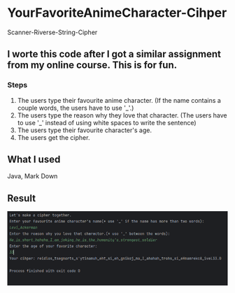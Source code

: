 # YourFavoriteAnimeCharacter-Cihper
Scanner-Riverse-String-Cipher

## I worte this code after I got a similar assignment from my online course. This is for fun.

### Steps
1. The users type their favourite anime character. (If the name contains a couple words, the users have to use '_'.)
2. The users type the reason why they love that character. (The users have to use '_' instead of using white spaces to write the sentence)
3. The users type their favourite character's age.
4. The users get the cipher.


## What I used
Java, Mark Down

## Result

![The result image](./Solution/Resources/result.png)
